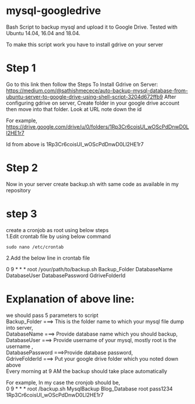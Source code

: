 # mysql-googledrive

Bash Script to backup mysql and upload it to Google Drive. Tested with Ubuntu 14.04, 16.04 and 18.04.



 To make this script work you have to install gdrive on your server
 
 # Step 1

Go to this link then  follow the Steps To Install Gdrive on Server:
https://medium.com/@sathishmecece/auto-backup-mysql-database-from-ubuntu-server-to-google-drive-using-shell-script-3204d672ffb9
After configuring gdrive on server, Create folder in your google drive account then move into that folder. Look at URL note down the id

For example,
https://drive.google.com/drive/u/0/folders/1Rp3Cr6coisUI_wOScPdDnwD0Ll2HE1r7

Id from above is 1Rp3Cr6coisUI_wOScPdDnwD0Ll2HE1r7

# Step 2
Now in your server create backup.sh with same code as available in my repository 

# step 3

create a cronjob as root  using below steps                                                                                              
  1.Edit crontab file by using below command
  
    sudo nano /etc/crontab
   
  2.Add the below line  in crontab file
  
  0 9  * * * root /your/path/to/backup.sh Backup_Folder DatabaseName DatabaseUser DatabasePassword GdriveFolderId 
  
  # Explanation of above line:                                                                                                            
  we should pass 5 parameters to script                                                                                                    
  Backup_Folder ===> This is the folder name to which your mysql file dump into server,                                                  
  DatabaseName  ===> Provide  database name which you should backup,                                                                      
  DatabaseUser  ===> Provide username of your mysql, mostly root is the username ,                                                             
  DatabasePassword ===>Provide database password,                                                                                         
  GdriveFolderId   ===> Put your google drive folder which you noted down above                                                           
  Every morning at 9 AM the backup should take place automatically                                                          
  
  For example, In  my case the cronjob should be,                                                                                        
  0 9  * * * root /backup.sh MysqlBackup Blog_Database root pass1234 1Rp3Cr6coisUI_wOScPdDnwD0Ll2HE1r7  
  
  
  
  
  
  
  













